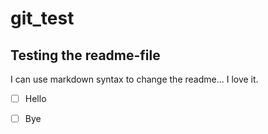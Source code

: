 # git_test

## Testing the readme-file

I can use markdown syntax to change the readme... I love it.

- [ ] Hello
- [ ] Bye

